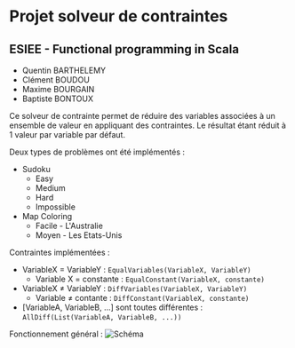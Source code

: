 # Projet solveur de contraintes
## ESIEE - Functional programming in Scala

- Quentin BARTHELEMY
- Clément BOUDOU
- Maxime BOURGAIN
- Baptiste BONTOUX

Ce solveur de contrainte permet de réduire des variables associées à un ensemble de valeur en appliquant des contraintes. Le résultat étant réduit à 1 valeur par variable par défaut.

Deux types de problèmes ont été implémentés :
- Sudoku
  - Easy
  - Medium
  - Hard
  - Impossible
- Map Coloring
  - Facile - L'Australie
  - Moyen - Les Etats-Unis

  
Contraintes implémentées :
 - VariableX = VariableY : `EqualVariables(VariableX, VariableY)`
   - Variable X = constante : `EqualConstant(VariableX, constante)`
 - VariableX ≠ VariableY : `DiffVariables(VariableX, VariableY)`
   - Variable ≠ contante : `DiffConstant(VariableX, constante)`
 - [VariableA, VariableB, ...] sont toutes différentes : `AllDiff(List(VariableA, VariableB, ...))`


Fonctionnement général :
![Schéma](https://zupimages.net/up/22/43/t90r.png)

